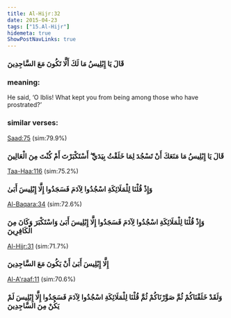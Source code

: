 ```yaml
---
title: Al-Hijr:32
date: 2015-04-23
tags: ["15.Al-Hijr"]
hidemeta: true 
ShowPostNavLinks: true 
---
```

### قَالَ يَا إِبْلِيسُ مَا لَكَ أَلَّا تَكُونَ مَعَ السَّاجِدِينَ
### meaning: 
He said, ‘O Iblis! What kept you from being among those who have prostrated?’
### similar verses: 

[Saad:75](/38/75) (sim:79.9%)

### قَالَ يَا إِبْلِيسُ مَا مَنَعَكَ أَنْ تَسْجُدَ لِمَا خَلَقْتُ بِيَدَيَّ ۖ أَسْتَكْبَرْتَ أَمْ كُنْتَ مِنَ الْعَالِينَ

[Taa-Haa:116](/20/116) (sim:75.2%)

### وَإِذْ قُلْنَا لِلْمَلَائِكَةِ اسْجُدُوا لِآدَمَ فَسَجَدُوا إِلَّا إِبْلِيسَ أَبَىٰ

[Al-Baqara:34](/2/34) (sim:72.6%)

### وَإِذْ قُلْنَا لِلْمَلَائِكَةِ اسْجُدُوا لِآدَمَ فَسَجَدُوا إِلَّا إِبْلِيسَ أَبَىٰ وَاسْتَكْبَرَ وَكَانَ مِنَ الْكَافِرِينَ

[Al-Hijr:31](/15/31) (sim:71.7%)

### إِلَّا إِبْلِيسَ أَبَىٰ أَنْ يَكُونَ مَعَ السَّاجِدِينَ

[Al-A'raaf:11](/7/11) (sim:70.6%)

### وَلَقَدْ خَلَقْنَاكُمْ ثُمَّ صَوَّرْنَاكُمْ ثُمَّ قُلْنَا لِلْمَلَائِكَةِ اسْجُدُوا لِآدَمَ فَسَجَدُوا إِلَّا إِبْلِيسَ لَمْ يَكُنْ مِنَ السَّاجِدِينَ
